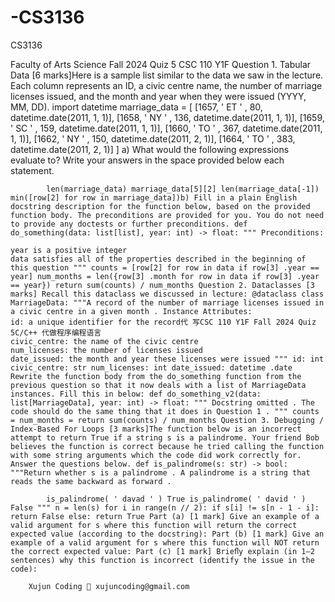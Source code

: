 # -CS3136
CS3136

Faculty of Arts Science Fall 2024 Quiz 5 CSC 110 Y1F Question 1. Tabular Data [6 marks]Here is a sample list similar to the data we saw in the lecture. Each column represents an ID, a civic centre name, the number of marriage licenses issued, and the month and year when they were issued (YYYY, MM, DD). import datetime marriage_data = [ [1657, ' ET ' , 80, datetime.date(2011, 1, 1)], [1658, ' NY ' , 136, datetime.date(2011, 1, 1)], [1659, ' SC ' , 159, datetime.date(2011, 1, 1)], [1660, ' TO ' , 367, datetime.date(2011, 1, 1)], [1662, ' NY ' , 150, datetime.date(2011, 2, 1)], [1664, ' TO ' , 383, datetime.date(2011, 2, 1)] ] a) What would the following expressions evaluate to? Write your answers in the space provided below each statement.

            len(marriage_data) marriage_data[5][2] len(marriage_data[-1]) min([row[2] for row in marriage_data])b) Fill in a plain English docstring description for the function below, based on the provided function body. The preconditions are provided for you. You do not need to provide any doctests or further preconditions. def do_something(data: list[list], year: int) -> float: """ Preconditions:

    year is a positive integer
    data satisfies all of the properties described in the beginning of this question """ counts = [row[2] for row in data if row[3] .year == year] num_months = len({row[3] .month for row in data if row[3] .year == year}) return sum(counts) / num_months Question 2. Dataclasses [3 marks] Recall this dataclass we discussed in lecture: @dataclass class MarriageData: """A record of the number of marriage licenses issued in a civic centre in a given month . Instance Attributes:
    id: a unique identifier for the record代 写CSC 110 Y1F Fall 2024 Quiz 5C/C++ 代做程序编程语言
    civic_centre: the name of the civic centre
    num_licenses: the number of licenses issued
    date_issued: the month and year these licenses were issued """ id: int civic_centre: str num_licenses: int date_issued: datetime .date Rewrite the function body from the do_something function from the previous question so that it now deals with a list of MarriageData instances. Fill this in below: def do_something_v2(data: list[MarriageData], year: int) -> float: """ Docstring omitted . The code should do the same thing that it does in Question 1 . """ counts = num_months = return sum(counts) / num_months Question 3. Debugging / Index-Based For Loops [3 marks]The function below is an incorrect attempt to return True if a string s is a palindrome. Your friend Bob believes the function is correct because he tried calling the function with some string arguments which the code did work correctly for. Answer the questions below. def is_palindrome(s: str) -> bool: """Return whether s is a palindrome . A palindrome is a string that reads the same backward as forward .

            is_palindrome( ' davad ' ) True is_palindrome( ' david ' ) False """ n = len(s) for i in range(n // 2): if s[i] != s[n - 1 - i]: return False else: return True Part (a) [1 mark] Give an example of a valid argument for s where this function will return the correct expected value (according to the docstring): Part (b) [1 mark] Give an example of a valid argument for s where this function will NOT return the correct expected value: Part (c) [1 mark] Brieﬂy explain (in 1–2 sentences) why this function is incorrect (identify the issue in the code):

        Xujun Coding 📧 xujuncoding@gmail.com

